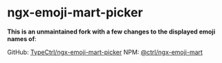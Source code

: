 # ngx-emoji-mart-picker

**This is an unmaintained fork with a few changes to the displayed emoji names of**:

GitHub: [TypeCtrl/ngx-emoji-mart-picker](https://github.com/TypeCtrl/ngx-emoji-mart-picker)
NPM: [@ctrl/ngx-emoji-mart](https://www.npmjs.com/package/@ctrl/ngx-emoji-mart)

